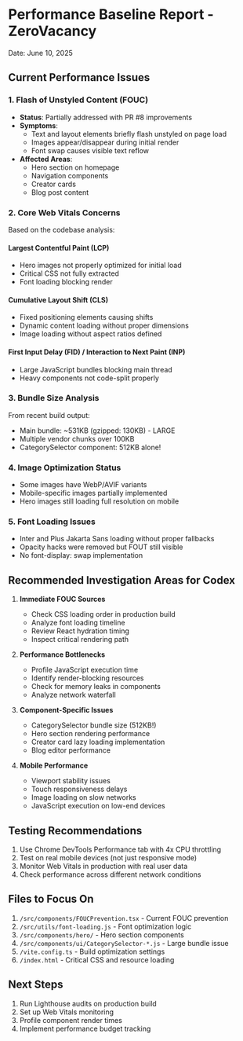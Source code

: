 # Performance Baseline Report - ZeroVacancy
Date: June 10, 2025

## Current Performance Issues

### 1. Flash of Unstyled Content (FOUC)
- **Status**: Partially addressed with PR #8 improvements
- **Symptoms**: 
  - Text and layout elements briefly flash unstyled on page load
  - Images appear/disappear during initial render
  - Font swap causes visible text reflow
- **Affected Areas**:
  - Hero section on homepage
  - Navigation components
  - Creator cards
  - Blog post content

### 2. Core Web Vitals Concerns
Based on the codebase analysis:

#### Largest Contentful Paint (LCP)
- Hero images not properly optimized for initial load
- Critical CSS not fully extracted
- Font loading blocking render

#### Cumulative Layout Shift (CLS)
- Fixed positioning elements causing shifts
- Dynamic content loading without proper dimensions
- Image loading without aspect ratios defined

#### First Input Delay (FID) / Interaction to Next Paint (INP)
- Large JavaScript bundles blocking main thread
- Heavy components not code-split properly

### 3. Bundle Size Analysis
From recent build output:
- Main bundle: ~531KB (gzipped: 130KB) - LARGE
- Multiple vendor chunks over 100KB
- CategorySelector component: 512KB alone!

### 4. Image Optimization Status
- Some images have WebP/AVIF variants
- Mobile-specific images partially implemented
- Hero images still loading full resolution on mobile

### 5. Font Loading Issues
- Inter and Plus Jakarta Sans loading without proper fallbacks
- Opacity hacks were removed but FOUT still visible
- No font-display: swap implementation

## Recommended Investigation Areas for Codex

1. **Immediate FOUC Sources**
   - Check CSS loading order in production build
   - Analyze font loading timeline
   - Review React hydration timing
   - Inspect critical rendering path

2. **Performance Bottlenecks**
   - Profile JavaScript execution time
   - Identify render-blocking resources
   - Check for memory leaks in components
   - Analyze network waterfall

3. **Component-Specific Issues**
   - CategorySelector bundle size (512KB!)
   - Hero section rendering performance
   - Creator card lazy loading implementation
   - Blog editor performance

4. **Mobile Performance**
   - Viewport stability issues
   - Touch responsiveness delays
   - Image loading on slow networks
   - JavaScript execution on low-end devices

## Testing Recommendations

1. Use Chrome DevTools Performance tab with 4x CPU throttling
2. Test on real mobile devices (not just responsive mode)
3. Monitor Web Vitals in production with real user data
4. Check performance across different network conditions

## Files to Focus On

1. `/src/components/FOUCPrevention.tsx` - Current FOUC prevention
2. `/src/utils/font-loading.js` - Font optimization logic
3. `/src/components/hero/` - Hero section components
4. `/src/components/ui/CategorySelector-*.js` - Large bundle issue
5. `/vite.config.ts` - Build optimization settings
6. `/index.html` - Critical CSS and resource loading

## Next Steps

1. Run Lighthouse audits on production build
2. Set up Web Vitals monitoring
3. Profile component render times
4. Implement performance budget tracking